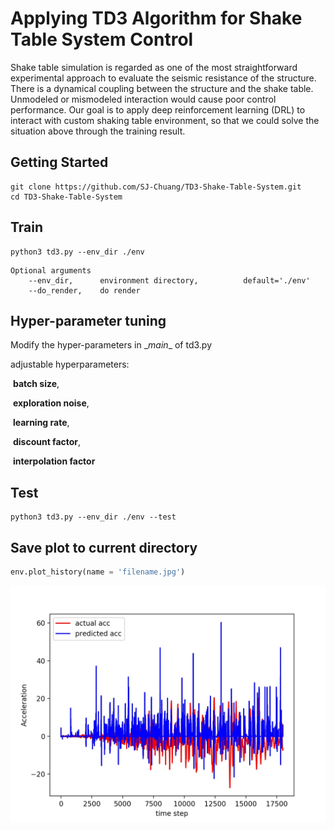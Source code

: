 # Applying TD3 Algorithm for Shake Table System Control

Shake table simulation is regarded as one of the most straightforward experimental approach to evaluate the seismic resistance of the structure. There is a dynamical coupling between the structure and the shake table. Unmodeled or mismodeled interaction would cause poor control performance. Our goal is to apply deep reinforcement learning (DRL) to interact with custom shaking table environment, so that we could solve the situation above through the training result.

## Getting Started

```
git clone https://github.com/SJ-Chuang/TD3-Shake-Table-System.git
cd TD3-Shake-Table-System
```

## Train

```
python3 td3.py --env_dir ./env
```

```
Optional arguments
    --env_dir,		environment directory,			default='./env'   
    --do_render,	do render
```

## Hyper-parameter tuning

Modify the hyper-parameters in \__main__ of td3.py

adjustable hyperparameters:

​	**batch size**,

​	**exploration noise**,

​	**learning rate**,

​	**discount factor**,

​	**interpolation factor**

## Test

```
python3 td3.py --env_dir ./env --test
```

## Save plot to current directory

```python
env.plot_history(name = 'filename.jpg')
```

![figure](https://github.com/SJ-Chuang/TD3-Shake-Table-System/blob/master/figure/figure01.JPG)
